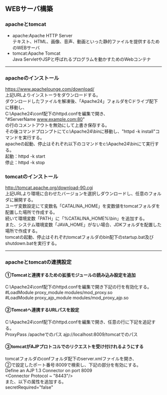 ## WEBサーバ構築  
### apacheとtomcat  
- apache:Apache HTTP Server  
テキスト、HTML、画像、音声、動画といった静的ファイルを提供するためのWEBサーバ  
- tomcat:Apache Tomcat  
Java ServletやJSPと呼ばれるプログラムを動かすためのWebコンテナ 

---

### apacheのインストール  
https://www.apachelounge.com/download/  
上記URLよりインストーラをダウンロードする。  
ダウンロードしたファイルを解凍後、「Apache24」フォルダをCドライブ配下に移動し、  
C:\Apache24\conf配下のhttpd.confを編集で開き、  
"#ServerName www.example.com:80"  
の行のコメントアウトを無効にして上書き保存する。  
その後コマンドプロンプトにてc:\Apache24\binに移動し、"httpd -k install"コマンドを実行する。  
apacheの起動、停止はそれぞれ以下のコマンドをc:\Apache24\binにて実行する。  
起動：httpd -k start  
停止：httpd -k stop  

### tomcatのインストール  
http://tomcat.apache.org/download-90.cgi  
上記URLより環境に合わせたバージョンを選択しダウンロードし、任意のフォルダに展開する。  
ユーザ変数設定にて変数名「CATALINA_HOME」を変数値をtomcatフォルダを配置した場所で作成する。  
続いて環境変数「PATH」に「%CATALINA_HOME%\bin」を追加する。  
また、システム環境変数「JAVA_HOME」がない場合、JDKフォルダを配置した場所で作成する。  
tomcatの起動、停止はそれぞれtomcatフォルダのbin配下のstartup.bat及びshutdown.batを実行する。  

---

### apacheとtomcatの連携設定  
#### ①Tomcatと連携するための拡張モジュールの読み込み設定を追加  
C:\Apache24\conf配下のhttpd.confを編集で開き下記の行を有効化する。  
#LoadModule proxy_module modules/mod_proxy.so  
#LoadModule proxy_ajp_module modules/mod_proxy_ajp.so  
#### ②Tomcatへ連携するURLパスを設定  
C:\Apache24\conf配下のhttpd.confを編集で開き、任意の行に下記を追記する。  
ProxyPass /apacheでのパス ajp://localhost:8009/tomcatでのパス  
#### ③tomcatがAJPプロトコルでのリクエストを受け付けれるようにする  
tomcatフォルダのconfフォルダ配下のserver.xmlファイルを開き、  
②で設定したポート番号:8009で検索し、下記の部分を有効にする。  
Define an AJP 1.3 Connector on port 8009  
<Connector Protocol ~ "8443"/>  
また、以下の属性を追加する。  
secretRequired="false"  
